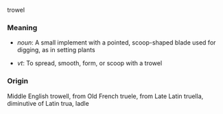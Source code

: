 trowel
### Meaning
+ _noun_: A small implement with a pointed, scoop-shaped blade used for digging, as in setting plants

+ _vt_: To spread, smooth, form, or scoop with a trowel

### Origin

Middle English trowell, from Old French truele, from Late Latin truella, diminutive of Latin trua, ladle

